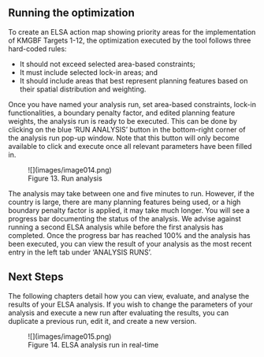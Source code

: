 ## Running the optimization

To create an ELSA action map showing priority areas for the implementation of KMGBF Targets 1-12, the optimization executed by the tool follows three hard-coded rules: 

* It should not exceed selected area-based constraints; 
* It must include selected lock-in areas; and  
* It should include areas that best represent planning features based on their spatial distribution and weighting.  

Once you have named your analysis run, set area-based constraints, lock-in functionalities, a boundary penalty factor, and edited planning feature weights, the analysis run is ready to be executed. This can be done by clicking on the blue ‘RUN ANALYSIS’ button in the bottom-right corner of the analysis run pop-up window. Note that this button will only become available to click and execute once all relevant parameters have been filled in. 

<figure markdown>
![](images/image014.png)
<figcaption> Figure 13. Run analysis</figcaption>
</figure>

The analysis may take between one and five minutes to run. However, if the country is large, there are many planning features being used, or a high boundary penalty factor is applied, it may take much longer. You will see a progress bar documenting the status of the analysis. We advise against running a second ELSA analysis while before the first analysis has completed. Once the progress bar has reached 100% and the analysis has been executed, you can view the result of your analysis as the most recent entry in the left tab under ‘ANALYSIS RUNS’. 

## Next Steps

The following chapters detail how you can view, evaluate, and analyse the results of your ELSA analysis. If you wish to change the parameters of your analysis and execute a new run after evaluating the results, you can duplicate a previous run, edit it, and create a new version. 

<figure markdown>
![](images/image015.png)
<figcaption> Figure 14. ELSA analysis run in real-time</figcaption>
</figure>

   
